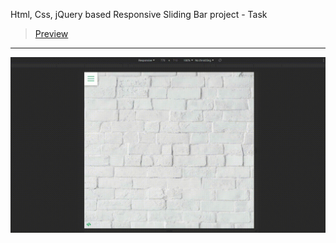 Html, Css, jQuery based Responsive Sliding Bar project - Task
> [Preview](https://r4nd3l.github.io/ResponsiveSlidingBar/)
---

![ResponsiveSlidingBar](https://github.com/r4nd3l/ResponsiveSlidingBar/blob/master/img/sample.gif)
